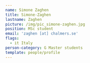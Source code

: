 ```yaml
---
name: Simone Zaghen
title: Simone-Zaghen
lastname: Zaghen
picture: /img/pic_simone-zaghen.jpg
position: MSc student
email: 'zaghen [at] chalmers.se'
flags:
  - it Italy
person-category: G Master students
template: people/profile
---
```


